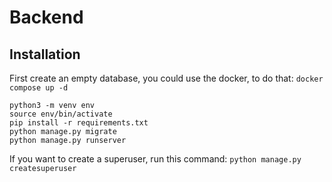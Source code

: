 # Backend

## Installation

First create an empty database, you could use the docker, to do that: `docker compose up -d`

```
python3 -m venv env
source env/bin/activate
pip install -r requirements.txt
python manage.py migrate
python manage.py runserver
```


If you want to create a superuser, run this command: 
`python manage.py createsuperuser`
